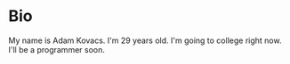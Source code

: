 # Bio
My name is Adam Kovacs. I'm 29 years old. I'm going to college right now. I'll be a programmer soon.
